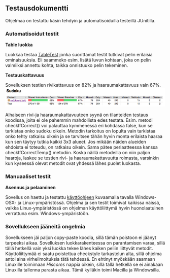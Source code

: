 ## Testausdokumentti
Ohjelmaa on testattu käsin tehdyin ja automatisoiduilla testeillä JUnitilla.

### Automatisoidut testit
**Table luokka**

Luokkaa testaa [TableTest](https://github.com/SamiP7/ot-harjoitustyo/blob/master/Sudoku/src/test/java/logictests/TableTest.java) jonka suorittamat testit tutkivat pelin erilaisia ominaisuuksia. Eli saammeko esim. lisätä luvun kohtaan, joka on pelin valmiiksi annettu kohta, taikka onnistuuko pelin tekeminen.

**Testauskattavuus**

Sovelluksen testien rivikattavuus on 82% ja haaraumakattavuus vain 67%.
![](https://github.com/SamiP7/ot-harjoitustyo/blob/master/dokumentaatio/kuvat/testikattavuus.png)

Alhaiseen rivi-ja haaraumakattavuuteen syynä on tilanteiden testaus koodissa, joita ei ole pahemmin mahdollista edes testata. Esim. metodi checkIfCorrect() voi palauttaa kymmenessä eri kohdassa false, kun se tarkistaa onko sudoku oikein. Metodin tarkoitus on lopulta vain tarkistaa onko tehty ratkaisu oikein ja se tarvitsee tähän hyvin monta erilaista haaraa kun sen täytyy tutkia kaikki 3x3 alueet. Jos mikään näiden alueiden ehdoista ei toteudu, on ratkaisu oikein. Sama pätee periaatteessa kanssa checkIfCorrectTemp() metodiin. Koska näillä metodeilla on niin paljon haaroja, laskee se testien rivi- ja haaraumakattavuutta roimasta, varsinkin kun kyseessä olevat metodit ovat yhdessä lähes puolet luokasta.

### Manuaaliset testit

**Asennus ja pelaaminen**

Sovellus on haettu ja testattu [käyttöohjeen](https://github.com/SamiP7/ot-harjoitustyo/blob/master/dokumentaatio/kayttoohje.md) kuvaamalla tavalla Windows- OSX- ja Linux-ympäristössä. Ohjelma ja sen testit toimivat kaikissa näissä, vaikka Linux-ympäristössä on ohjelman käyttöliittymä hyvin huonolaatuinen verrattuna esim. Windows-ympäristöön.

### Sovellukseen jääneitä ongelmia

Sovellukseen jäi paljon copy-paste koodia, sillä tämän poistoon ei jäänyt tarpeeksi aikaa. Sovelluksen luokkarakenteessa on parantamisen varaa, sillä tällä hetkellä vain yksi luokka tekee lähes kaiken peliin liittyvät metodit. Käyttöliittymää ei saatu poistettua checkstyle tarkastelun alta, sillä ohjelma antoi aina virheilmoituksia tätä tehdessä. En ehtinyt myöskään saamaan Linuxille toimimaan *Hiscores* nappia oikein, sillä tällä hetkellä se ei ainakaan Linuxilla tallenna parasta aikaa. Tämä kylläkin toimi Macilla ja Windowsilla.
